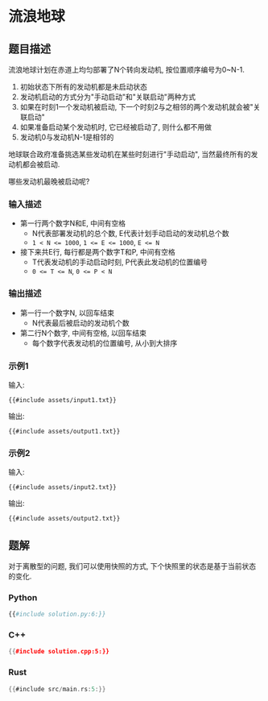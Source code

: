 # 流浪地球

## 题目描述

流浪地球计划在赤道上均匀部署了N个转向发动机, 按位置顺序编号为0~N-1.

1. 初始状态下所有的发动机都是未启动状态
2. 发动机启动的方式分为"手动启动"和"关联启动"两种方式
3. 如果在时刻1一个发动机被启动, 下一个时刻2与之相邻的两个发动机就会被"关联启动"
4. 如果准备启动某个发动机时, 它已经被启动了, 则什么都不用做
5. 发动机0与发动机N-1是相邻的

地球联合政府准备挑选某些发动机在某些时刻进行"手动启动", 当然最终所有的发动机都会被启动.

哪些发动机最晚被启动呢?

### 输入描述

- 第一行两个数字N和E, 中间有空格
    - N代表部署发动机的总个数, E代表计划手动启动的发动机总个数
    - `1 < N <= 1000`, `1 <= E <= 1000`, `E <= N`
- 接下来共E行, 每行都是两个数字T和P, 中间有空格
    - T代表发动机的手动启动时刻, P代表此发动机的位置编号
    - `0 <= T <= N`, `0 <= P < N`

### 输出描述

- 第一行一个数字N, 以回车结束
    - N代表最后被启动的发动机个数
- 第二行N个数字, 中间有空格, 以回车结束
    - 每个数字代表发动机的位置编号, 从小到大排序

### 示例1

输入:

```text
{{#include assets/input1.txt}}
```

输出:

```text
{{#include assets/output1.txt}}
```

### 示例2

输入:

```text
{{#include assets/input2.txt}}
```

输出:

```text
{{#include assets/output2.txt}}
```

## 题解

对于离散型的问题, 我们可以使用快照的方式, 下个快照里的状态是基于当前状态的变化.

### Python

```python
{{#include solution.py:6:}}
```

### C++

```c++
{{#include solution.cpp:5:}}
```

### Rust

```rust
{{#include src/main.rs:5:}}
```